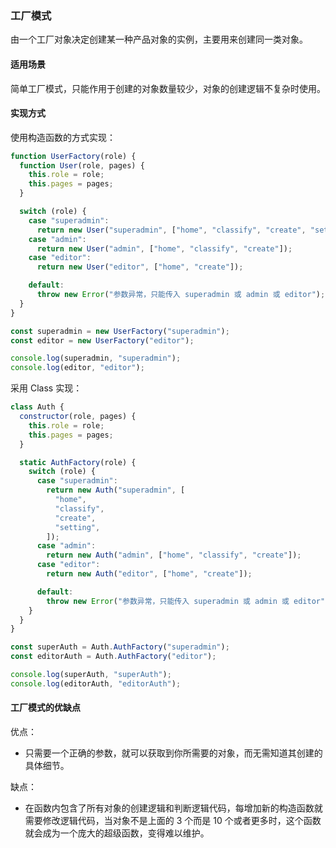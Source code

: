 ### 工厂模式

由一个工厂对象决定创建某一种产品对象的实例，主要用来创建同一类对象。

#### 适用场景

简单工厂模式，只能作用于创建的对象数量较少，对象的创建逻辑不复杂时使用。

#### 实现方式

使用构造函数的方式实现：

```js
function UserFactory(role) {
  function User(role, pages) {
    this.role = role;
    this.pages = pages;
  }

  switch (role) {
    case "superadmin":
      return new User("superadmin", ["home", "classify", "create", "setting"]);
    case "admin":
      return new User("admin", ["home", "classify", "create"]);
    case "editor":
      return new User("editor", ["home", "create"]);

    default:
      throw new Error("参数异常，只能传入 superadmin 或 admin 或 editor");
  }
}

const superadmin = new UserFactory("superadmin");
const editor = new UserFactory("editor");

console.log(superadmin, "superadmin");
console.log(editor, "editor");
```

采用 Class 实现：

```js
class Auth {
  constructor(role, pages) {
    this.role = role;
    this.pages = pages;
  }

  static AuthFactory(role) {
    switch (role) {
      case "superadmin":
        return new Auth("superadmin", [
          "home",
          "classify",
          "create",
          "setting",
        ]);
      case "admin":
        return new Auth("admin", ["home", "classify", "create"]);
      case "editor":
        return new Auth("editor", ["home", "create"]);

      default:
        throw new Error("参数异常，只能传入 superadmin 或 admin 或 editor");
    }
  }
}

const superAuth = Auth.AuthFactory("superadmin");
const editorAuth = Auth.AuthFactory("editor");

console.log(superAuth, "superAuth");
console.log(editorAuth, "editorAuth");
```

#### 工厂模式的优缺点

优点：

- 只需要一个正确的参数，就可以获取到你所需要的对象，而无需知道其创建的具体细节。

缺点：

- 在函数内包含了所有对象的创建逻辑和判断逻辑代码，每增加新的构造函数就需要修改逻辑代码，当对象不是上面的 3 个而是 10 个或者更多时，这个函数就会成为一个庞大的超级函数，变得难以维护。
